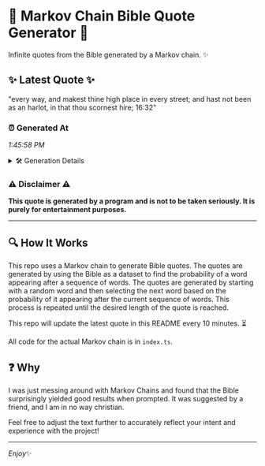 # 📖 Markov Chain Bible Quote Generator 📖

Infinite quotes from the Bible generated by a Markov chain. ✨

## ✨ Latest Quote ✨
"every way, and makest thine high place in every street; and hast not been as an harlot, in that thou scornest hire; 16:32"

### ⏰ Generated At
*1:45:58 PM*

<details>
    <summary>🛠️ Generation Details</summary>
    <p>
        <strong>🌱 Seed:</strong> every<br>
        <strong>🔄 Iterations:</strong> 22<br>
        <strong>📜 Context History:</strong><br>[ every ]: way,<br>[ every, way, ]: and<br>[ every, way,, and ]: makest<br>[ every, way,, and, makest ]: thine<br>[ every, way,, and, makest, thine ]: high<br>[ every, way,, and, makest, thine, high ]: place<br>[ way,, and, makest, thine, high, place ]: in<br>[ and, makest, thine, high, place, in ]: every<br>[ makest, thine, high, place, in, every ]: street;<br>[ thine, high, place, in, every, street; ]: and<br>[ high, place, in, every, street;, and ]: hast<br>[ place, in, every, street;, and, hast ]: not<br>[ in, every, street;, and, hast, not ]: been<br>[ every, street;, and, hast, not, been ]: as<br>[ street;, and, hast, not, been, as ]: an<br>[ and, hast, not, been, as, an ]: harlot,<br>[ hast, not, been, as, an, harlot, ]: in<br>[ not, been, as, an, harlot,, in ]: that<br>[ been, as, an, harlot,, in, that ]: thou<br>[ as, an, harlot,, in, that, thou ]: scornest<br>[ an, harlot,, in, that, thou, scornest ]: hire;<br>[ harlot,, in, that, thou, scornest, hire; ]: 16:32<br>
    </p>
</details>

### ⚠️ Disclaimer ⚠️
**This quote is generated by a program and is not to be taken seriously. It is purely for entertainment purposes.**

---

## 🔍 How It Works

This repo uses a Markov chain to generate Bible quotes. The quotes are generated by using the Bible as a dataset to find the probability of a word appearing after a sequence of words. The quotes are generated by starting with a random word and then selecting the next word based on the probability of it appearing after the current sequence of words. This process is repeated until the desired length of the quote is reached.

This repo will update the latest quote in this README every 10 minutes. ⏳

All code for the actual Markov chain is in `index.ts`.

## ❓ Why

I was just messing around with Markov Chains and found that the Bible surprisingly yielded good results when prompted. 
It was suggested by a friend, and I am in no way christian.

Feel free to adjust the text further to accurately reflect your intent and experience with the project!

---

*Enjoy*✨
